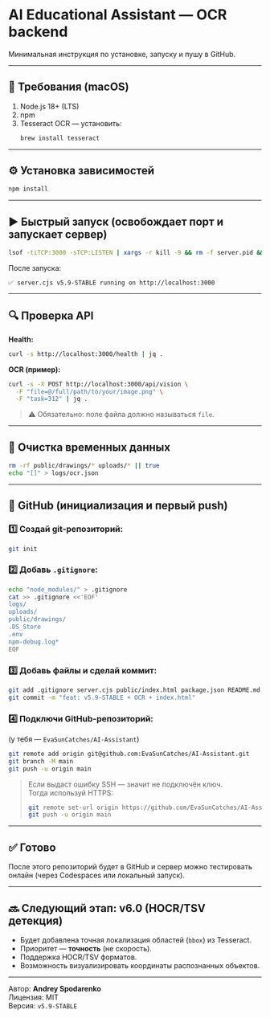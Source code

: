 # AI Educational Assistant — OCR backend

Минимальная инструкция по установке, запуску и пушу в GitHub.

---

## 🚀 Требования (macOS)
1. Node.js 18+ (LTS)
2. npm
3. Tesseract OCR — установить:
   ```bash
   brew install tesseract
   ```

---

## ⚙️ Установка зависимостей

```bash
npm install
```

---

## ▶️ Быстрый запуск (освобождает порт и запускает сервер)

```bash
lsof -tiTCP:3000 -sTCP:LISTEN | xargs -r kill -9 && rm -f server.pid && npm start
```

После запуска:
```
✅ server.cjs v5.9-STABLE running on http://localhost:3000
```

---

## 🔍 Проверка API

**Health:**
```bash
curl -s http://localhost:3000/health | jq .
```

**OCR (пример):**
```bash
curl -s -X POST http://localhost:3000/api/vision \
  -F "file=@/full/path/to/your/image.png" \
  -F "task=312" | jq .
```

> ⚠️ Обязательно: поле файла должно называться `file`.

---

## 🧹 Очистка временных данных

```bash
rm -rf public/drawings/* uploads/* || true
echo "[]" > logs/ocr.json
```

---

## 🧠 GitHub (инициализация и первый push)

### 1️⃣ Создай git-репозиторий:
```bash
git init
```

### 2️⃣ Добавь `.gitignore`:
```bash
echo "node_modules/" > .gitignore
cat >> .gitignore <<'EOF'
logs/
uploads/
public/drawings/
.DS_Store
.env
npm-debug.log*
EOF
```

### 3️⃣ Добавь файлы и сделай коммит:
```bash
git add .gitignore server.cjs public/index.html package.json README.md
git commit -m "feat: v5.9-STABLE + OCR + index.html"
```

### 4️⃣ Подключи GitHub-репозиторий:
(у тебя — `EvaSunCatches/AI-Assistant`)
```bash
git remote add origin git@github.com:EvaSunCatches/AI-Assistant.git
git branch -M main
git push -u origin main
```

> Если выдаст ошибку SSH — значит не подключён ключ.  
> Тогда используй HTTPS:
> ```bash
> git remote set-url origin https://github.com/EvaSunCatches/AI-Assistant.git
> git push -u origin main
> ```

---

## ✅ Готово
После этого репозиторий будет в GitHub и сервер можно тестировать онлайн (через Codespaces или локальный запуск).

---

## 🔜 Следующий этап: v6.0 (HOCR/TSV детекция)

- Будет добавлена точная локализация областей (`bbox`) из Tesseract.
- Приоритет — **точность** (не скорость).
- Поддержка HOCR/TSV форматов.
- Возможность визуализировать координаты распознанных объектов.

---

Автор: **Andrey Spodarenko**  
Лицензия: MIT  
Версия: `v5.9-STABLE`